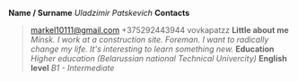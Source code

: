 **Name / Surname**
*Uladzimir Patskevich*
**Contacts** 
>markel10111@gmail.com
>+375292443944
>vovkapatzz
**Little about me**
*Minsk. I work at a construction site. Foreman. I want to radically change my life. It's interesting to learn something new.*
**Education**
*Higher education (Belarussian national Technical Univercity)*
**English level**
*B1 - Intermediate*